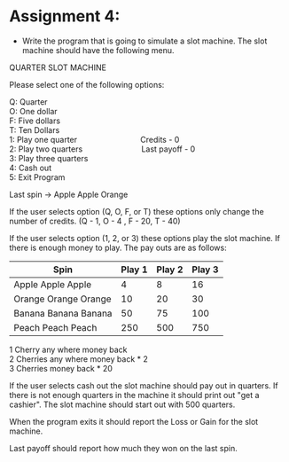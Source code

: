 # Assignment 4:

- Write the program that is going to simulate a slot machine. The slot machine should have the following menu.  
  
QUARTER SLOT MACHINE  
  
 Please select one of the following options:  
  
 Q: Quarter  
 O: One dollar  
 F: Five dollars  
 T: Ten Dollars  
 1: Play one quarter&nbsp;&nbsp;&nbsp;&nbsp;&nbsp;&nbsp;&nbsp;&nbsp;&nbsp;&nbsp;&nbsp;&nbsp;&nbsp;&nbsp;&nbsp;&nbsp;&nbsp;&nbsp;&nbsp;&nbsp;&nbsp;&nbsp;&nbsp;&nbsp;&nbsp;&nbsp;&nbsp;&nbsp;&nbsp;Credits -       0  
 2: Play two quarters&nbsp;&nbsp;&nbsp;&nbsp;&nbsp;&nbsp;&nbsp;&nbsp;&nbsp;&nbsp;&nbsp;&nbsp;&nbsp;&nbsp;&nbsp;&nbsp;&nbsp;&nbsp;&nbsp;&nbsp;&nbsp;&nbsp;&nbsp;&nbsp;&nbsp;&nbsp;&nbsp;Last payoff -   0  
 3: Play three quarters  
 4: Cash out  
 5: Exit Program  
   
 Last spin -> Apple Apple Orange  

If the user selects option (Q, O, F, or T) these options only change the number of credits. (Q - 1, O - 4 , F - 20, T - 40)  
  
If the user selects option (1, 2, or 3) these options play the slot machine.  If there is enough money to play.  The pay outs are as follows:  
    
| Spin                 | Play 1 | Play 2 | Play 3 |
| -------------------- | ------ | ------ | ------ |
| Apple  Apple  Apple  |    4   |    8   |   16   |
| Orange Orange Orange |   10   |   20   |   30   |
| Banana Banana Banana |   50   |   75   |  100   |
| Peach  Peach  Peach  |  250   |  500   |  750   |
  
1 Cherry any where money back  
2 Cherries any where money back * 2   
3 Cherries   money back * 20  
  
If the user selects cash out the slot machine should pay out in quarters.  If there is not enough quarters in the machine it should print out "get a cashier".  The slot machine should start out with 500 quarters.  
  
When the program exits it should report the Loss or Gain for the slot machine.  
  
Last payoff should report how much they won on the last spin.  